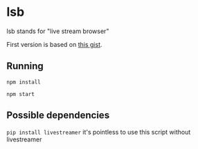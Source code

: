 # lsb

lsb stands for "live stream browser"

First version is based on [this gist](https://gist.github.com/goonyaa/4c0bd377e43c0905039e).

## Running

```npm install```

```npm start```

## Possible dependencies

```pip install livestreamer``` it's pointless to use this script without livestreamer
